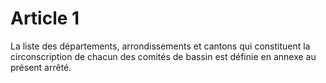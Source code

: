 # Article 1

La liste des départements, arrondissements et cantons qui constituent la circonscription de chacun des comités de bassin est définie en annexe au présent arrêté.
